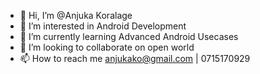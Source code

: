 - 👋 Hi, I’m @Anjuka Koralage
- 👀 I’m interested in Android Development
- 🌱 I’m currently learning Advanced Android Usecases
- 💞️ I’m looking to collaborate on open world
- 📫 How to reach me anjukako@gmail.com | 0715170929

<!---
Anjuka/Anjuka is a ✨ special ✨ repository because its `README.md` (this file) appears on your GitHub profile.
You can click the Preview link to take a look at your changes.
--->
